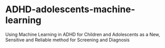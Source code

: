 # ADHD-adolescents-machine-learning
Using Machine Learning in ADHD for Children and Adolescents as a New, Sensitive and Reliable method for Screening and Diagnosis
